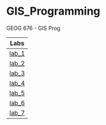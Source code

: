 # GIS_Programming
GEOG 676 - GIS Prog

|Labs    |
|:------:|
|[lab_1](lab_1/README.md)
|[lab_2](lab_2/README.md)
|[lab_3](lab_3/README.md)
|[lab_4](lab_4/README.md)
|[lab_5](lab_5/README.md)
|[lab_6](lab_6/README.md)
|[lab_7](lab_7/README.md)